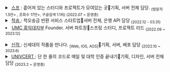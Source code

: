 <details>
 <summary>
         &nbsp;<a href = "https://soup.pw">스프</a> : 흩어져 있는 스터디와 프로젝트가 모여있는 곳🔹기획, 서버 전체 담당.  <sub>(방문자 1.5만+ , 조회수 17만+, 구글검색 1.1위) (2022.07 ~ 운영중)</sub>
 </summary>
&nbsp;
 
![soup2](https://user-images.githubusercontent.com/94730032/208659106-16f7d859-40e2-4217-832f-5cc04d10e1ff.png)

![image](https://github.com/in-seo/SouP/assets/94730032/d991cc97-f476-4e62-890e-424428a5d489)

</details>


 <details> &nbsp;
     <summary>
          &nbsp;<a href = "https://chaksong.com">착송 </a>: 착오송금 반환 서비스 스타트업🔹서버 전체, 은행 API 담당  <sub>(2022.12 - 03.31)  </sub> 
     </summary>
&nbsp;
 <sub> 
  
  [ 금융기관 선정 서비스 '착송' ] <br>
  
  2022 예비창업패키지(정부지원사업) 선정 서비스 <br>
  
  2022 부산은행 썸인큐베이터 7기 선정 서비스 <br>
  
  2022 부산 창업 촉진 사업 액셀러레이팅 선정 기업 <br>
  
  2022 부산 클라우드 엑스포 전시 서비스 <br>
  
  2022 부산 혁신 창업기업 육성 플랫폼(BIGS) 사업 우수 기업 선정 <br>
  
  <a href = "https://n.news.naver.com/article/014/0004938410">출시 기사 링크</a>
  
 </sub> 
 
![회사소개 삽입 이미지 2 (1)](https://user-images.githubusercontent.com/94730032/201576242-11cdfd72-fe51-46df-909d-4e478c0f91f1.svg)

![(figma) 엑스포 벽면 그래픽 디자인_3 (1)](https://user-images.githubusercontent.com/94730032/201576237-71d333ae-26c9-43c3-8f73-c2fc3968b356.svg)


 </details>
 
<li> <a href = "https://github.com/HIUMC"> UMC 홍익대지부</a> Founder.  서버 파트장🔹스프링 스터디, 프로젝트 리드  <sub>(2022.09 ~ 2023.12)  </sub> </li>
&nbsp;

 <details> &nbsp;
 <summary>
  &nbsp;<a href = "https://sinzak.net">신작 </a>: 신세대의 작품을 만나다. <sub>[Web, IOS, AOS]</sub>🔹기획, 서버, 배포 담당 <sub>(2022.10 ~ 2023.6) </sub> 
 </summary>
	 
 ### 🔗 서비스 링크
- [Apple App Store](https://apps.apple.com/kr/app/%EC%8B%A0%EC%9E%91/id6449455462)
- [Google Play Store](https://play.google.com/store/apps/details?id=io.sinzak.android&pli=1)
- [PC](https://sinzak.net/)
	 
  ![sinzak](https://user-images.githubusercontent.com/94730032/201578971-0ddbf27c-4ae5-4f66-bf21-00bdf3c1811b.jpg)
 
 </details>
 
 <details> &nbsp;
 <summary>
         &nbsp;<a href = "https://univcert.com">UNIVCERT </a>: 단 한 줄의 코드로 메일 및 대학 인증 끝내기🔹기획, 디자인, 서버 전체 담당 <sub>(2023.2 ~ 운영중)  </sub> 
 </summary>
 
 ## 🐣 초보자를 위한 UnivCert의 라이브러리 배포

자세한 설명은 [해당 사이트](https://univcert.com/)에서도 확인하실 수 있습니다.

💡 build.gradle에 해당 코드 두 줄 추가

```
repositories{
  ...
  maven {url 'https://jitpack.io'}
}

dependencies{
  ...
  implementation 'com.github.in-seo:univcert:master-SNAPSHOT'
  ...
}
```

✉ 이용자 메일 인증 시작 (인증코드 발송)

**`UnivCert.certify("key", "email", "univName", univ_check(bool));`**

- -> 하단 json 형태로 자동 변환 및 http 전송 POST([univcert.com/api/v1/certify](http://univcert.com/api/v1/certify))

```
{
  “key” : “부여받은 API KEY”,
  "email” : “abc@mail.hongik.ac.kr”,
  “univName” : “홍익대학교”,
  “univ_check” : true
	(true라면 해당 대학 재학 여부, false라면 메일 소유자 인증만)
}
```

✅ 이용자 메일에 발송된 코드를 전달 받아 인증 받기

**`UnivCert.certifyCode("key", "email", "univName", 인증코드(int));`**

- -> 하단 형태로 자동 변환 및 http 전송 POST([univcert.com/api/v1/certifycode](http://univcert.com/api/v1/certifycode))

```
{
  “key” : “부여받은 API KEY”
  “email” : "abc@mail.hongik.ac.kr”,
  “univName” : “홍익대학교”,
  “code” : 3816
}
```

🆗 응답 성공 시 인증 끝 !
 
 </details>
  
